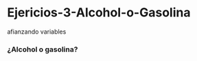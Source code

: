# Ejericios-3-Alcohol-o-Gasolina
afianzando variables

<meta charset="UTF-8">

<h3>¿Alcohol o gasolina?</h3>
<br>
<script >
alert("En el mundo de la programación, forma parte del papel de un programador entender un problema y materializar su solución en un código.");

document.write ("Problema 1: Si un carro tiene un tanque de 40 litros. Usando gasolina y consumiendo todo el tanque se hace un camino de 480 kilómetros. ¿Cuál es el consumo de gasolina?")
document.write("<br>");	
document.write("<br>");	
document.write ("R:/ Para calcular el consumo: divide la distancia recorrida por la cantidad de litros gastados. Imprime el valor utilizando document.write. Organiza las cuentas en variables");
document.write("<br>");	
document.write("<br>");	
var tanque = 40;
var caminoConGasolina = 480;
var consumoDeGasolina = caminoConGasolina/tanque;
document.write ("--------El consumo de gasolina es ------->  " + (consumoDeGasolina) + " kilometros por litro de gasolina");
document.write("<br>");	
document.write("<br>");	
document.write("<br>");	
document.write("<br>");	
document.write ("Problema 2: Por otro lado, con el alcohol: el mismo tanque de 40 litros hace un recorrido de 300 kilómetros. ¿Cuál es el consumo de alcohol/km?");
document.write("<br>");	
document.write("<br>");	
document.write ("R:/ Aplicando la logica anterior creamos las variables correspondientes "); 
var tanque = 40;
var caminoConAlcohol = 300;
var consumoDeAlcohol = caminoConAlcohol/tanque;
document.write("<br>");	
document.write("<br>");	
document.write ("--------El consumo de alcohol es ------->  " + (consumoDeAlcohol) + " kilometros por litro de alchol");
</script>
